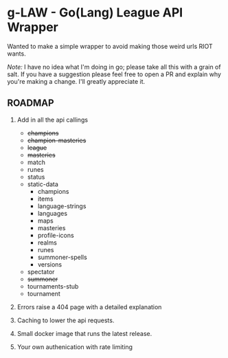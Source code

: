 # g-LAW - Go(Lang) League API Wrapper

Wanted to make a simple wrapper to avoid making those weird urls RIOT wants.

*Note:* I have no idea what I'm doing in go; please take all this with a grain
of salt. If you have a suggestion please feel free to open a PR and explain
why you're making a change. I'll greatly appreciate it.

## ROADMAP

1. Add in all the api callings

   - ~~champions~~
   - ~~champion-masteries~~
   - ~~league~~
   - ~~masteries~~
   - match
   - runes
   - status
   - static-data
     - champions
     - items
     - language-strings
     - languages
     - maps
     - masteries
     - profile-icons
     - realms
     - runes
     - summoner-spells
     - versions
   - spectator
   - ~~summoner~~
   - tournaments-stub
   - tournament

2. Errors raise a 404 page with a detailed explanation

3. Caching to lower the api requests.

4. Small docker image that runs the latest release.

5. Your own authenication with rate limiting
